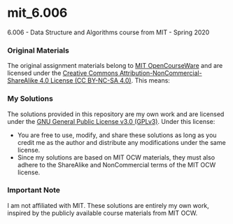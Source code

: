 # mit_6.006
6.006 - Data Structure and Algorithms course from MIT - Spring 2020

### Original Materials
The original assignment materials belong to [MIT OpenCourseWare](https://ocw.mit.edu) and are licensed under the [Creative Commons Attribution-NonCommercial-ShareAlike 4.0 License (CC BY-NC-SA 4.0)](https://creativecommons.org/licenses/by-nc-sa/4.0/). This means:

### My Solutions
The solutions provided in this repository are my own work and are licensed under the [GNU General Public License v3.0 (GPLv3)](https://www.gnu.org/licenses/gpl-3.0.html). Under this license:
- You are free to use, modify, and share these solutions as long as you credit me as the author and distribute any modifications under the same license.
- Since my solutions are based on MIT OCW materials, they must also adhere to the ShareAlike and NonCommercial terms of the MIT OCW license.

### Important Note
I am not affiliated with MIT. These solutions are entirely my own work, inspired by the publicly available course materials from MIT OCW.
